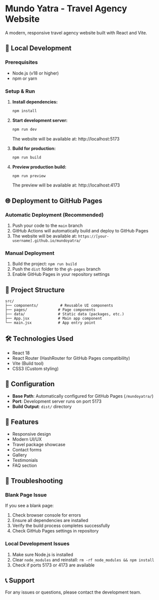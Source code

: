 # Mundo Yatra - Travel Agency Website

A modern, responsive travel agency website built with React and Vite.

## 🚀 Local Development

### Prerequisites
- Node.js (v18 or higher)
- npm or yarn

### Setup & Run
1. **Install dependencies:**
   ```bash
   npm install
   ```

2. **Start development server:**
   ```bash
   npm run dev
   ```
   The website will be available at: http://localhost:5173

3. **Build for production:**
   ```bash
   npm run build
   ```

4. **Preview production build:**
   ```bash
   npm run preview
   ```
   The preview will be available at: http://localhost:4173

## 🌐 Deployment to GitHub Pages

### Automatic Deployment (Recommended)
1. Push your code to the `main` branch
2. GitHub Actions will automatically build and deploy to GitHub Pages
3. The website will be available at: `https://[your-username].github.io/mundoyatra/`

### Manual Deployment
1. Build the project: `npm run build`
2. Push the `dist` folder to the `gh-pages` branch
3. Enable GitHub Pages in your repository settings

## 📁 Project Structure
```
src/
├── components/          # Reusable UI components
├── pages/              # Page components
├── data/               # Static data (packages, etc.)
├── App.jsx             # Main app component
└── main.jsx            # App entry point
```

## 🛠️ Technologies Used
- React 18
- React Router (HashRouter for GitHub Pages compatibility)
- Vite (Build tool)
- CSS3 (Custom styling)

## 🔧 Configuration
- **Base Path**: Automatically configured for GitHub Pages (`/mundoyatra/`)
- **Port**: Development server runs on port 5173
- **Build Output**: `dist/` directory

## 📱 Features
- Responsive design
- Modern UI/UX
- Travel package showcase
- Contact forms
- Gallery
- Testimonials
- FAQ section

## 🚨 Troubleshooting

### Blank Page Issue
If you see a blank page:
1. Check browser console for errors
2. Ensure all dependencies are installed
3. Verify the build process completes successfully
4. Check GitHub Pages settings in repository

### Local Development Issues
1. Make sure Node.js is installed
2. Clear `node_modules` and reinstall: `rm -rf node_modules && npm install`
3. Check if ports 5173 or 4173 are available

## 📞 Support
For any issues or questions, please contact the development team.
